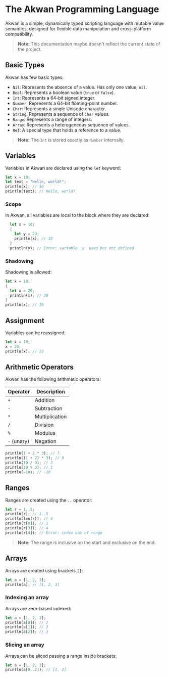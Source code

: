 
# The Akwan Programming Language

Akwan is a simple, dynamically typed scripting language with mutable value semantics, designed for flexible data manipulation and cross-platform compatibility.

> **Note:** This documentation maybe doesn't reflect the current state of the project.

## Basic Types

Akwan has few basic types:

- `Nil`: Represents the absence of a value. Has only one value, `nil`.
- `Bool`: Represents a boolean value (`true` or `false`).
- `Int`: Represents a 64-bit signed integer.
- `Number`: Represents a 64-bit floating-point number.
- `Char`: Represents a single Unicode character.
- `String`: Represents a sequence of `Char` values.
- `Range`: Represents a range of integers.
- `Array`: Represents a heterogeneous sequence of values.
- `Ref`: A special type that holds a reference to a value.

> **Note:** The `Int` is stored exactly as `Number` internally.

## Variables

Variables in Akwan are declared using the `let` keyword:

```rs
let x = 10;
let text = "Hello, world!";
println(x); // 10
println(text); // Hello, world!
```

### Scope

In Akwan, all variables are local to the block where they are declared:

```rs
  let x = 10;
  {
    let y = 20;
    println(x); // 10
  }
  println(y); // Error: variable 'y' used but not defined
```

### Shadowing

Shadowing is allowed:

```rs
let x = 10;
{
  let x = 20;
  println(x); // 20
}
println(x); // 10
```

## Assignment

Variables can be reassigned:

```rs
let x = 10;
x = 20;
println(x); // 20
```
## Arithmetic Operators

Akwan has the following arithmetic operators:

| Operator    | Description    |
| ----------- | -------------- |
| `+`         | Addition       |
| `-`         | Subtraction    |
| `*`         | Multiplication |
| `/`         | Division       |
| `%`         | Modulus        |
| `-` (unary) | Negation       |

```rs
println(1 + 2 * 3); // 7
println((1 + 2) * 3); // 9
println(10 / 3); // 3
println(10 % 3); // 1
println(-10); // -10
```

## Ranges

Ranges are created using the `..` operator:

```rs
let r = 1..5;
println(r); // 1..5
println(len(r)); // 4
println(r[0]); // 1
println(r[3]); // 4
println(r[4]); // Error: index out of range
```

> **Note:** The range is inclusive on the start and exclusive on the end.

## Arrays

Arrays are created using brackets `[]`:

```rs
let a = [1, 2, 3];
println(a); // [1, 2, 3]
```

### Indexing an array

Arrays are zero-based indexed:

```rs
let a = [1, 2, 3];
println(a[0]); // 1
println(a[1]); // 2
println(a[2]); // 3
```

### Slicing an array

Arrays can be sliced passing a range inside brackets:

```rs
let a = [1, 2, 3];
println(a[0..2]); // [1, 2]
```

